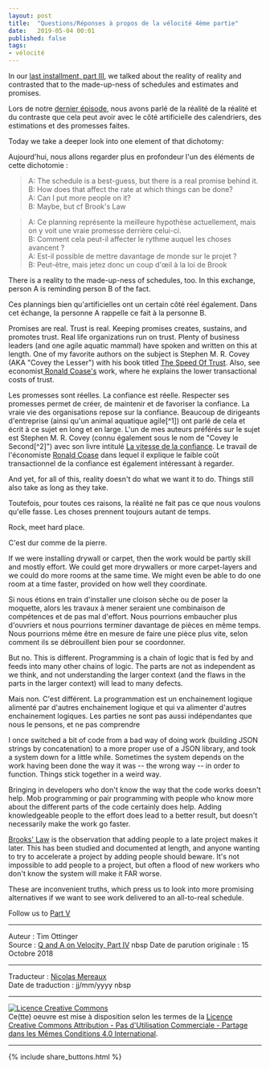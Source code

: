 ```yaml
---
layout: post
title:  "Questions/Réponses à propos de la vélocité 4ème partie"
date:   2019-05-04 00:01
published: false
tags:
- vélocité
---
```


In our [last installment, part III](https://agileotter.blogspot.com/2018/07/q-and-on-velocity-part-iii.html), we talked about the reality of reality and contrasted that to the made-up-ness of schedules and estimates and promises.  

Lors de notre [dernier épisode](http://www.les-traducteurs-agiles.org/2019/04/08/questions-reponses-a-propos-de-la-velocite-3eme-partie.html), nous avons parlé de la réalité de la réalité et du contraste que cela peut avoir avec le côté artificielle des calendriers, des estimations et des promesses faites.

Today we take a deeper look into one element of that dichotomy:  

Aujourd'hui, nous allons regarder plus en profondeur l'un des éléments de cette dichotomie :

> A: The schedule is a best-guess, but there is a real promise behind it.  
> B: How does that affect the rate at which things can be done?  
> A: Can I put more people on it?  
> B: Maybe, but cf Brook's Law  

> A: Ce planning représente la meilleure hypothèse actuellement, mais on y voit une vraie promesse derrière celui-ci.  
> B: Comment cela peut-il affecter le rythme auquel les choses avancent ?  
> A: Est-il possible de mettre davantage de monde sur le projet ?  
> B: Peut-être, mais jetez donc un coup d'œil à la loi de Brook  

There is a reality to the made-up-ness of schedules, too. In this exchange, person A is reminding person B of the fact.  

Ces plannings bien qu'artificielles ont un certain côté réel également. Dans cet échange, la personne A rappelle ce fait à la personne B.

Promises are real. Trust is real. Keeping promises creates, sustains, and promotes trust. Real life organizations run on trust.  Plenty of business leaders (and one agile aquatic mammal) have spoken and written on this at length. One of my favorite authors on the subject is Stephen M. R. Covey (AKA "Covey the Lesser") with his book titled [The Speed Of Trust](https://www.amazon.com/SPEED-TRUST-Thing-Changes-Everything/dp/1416549005). Also, see economist[ Ronald Coase's](https://en.wikipedia.org/wiki/Ronald_Coase) work, where he explains the lower transactional costs of trust.  

Les promesses sont réelles. La confiance est réelle. Respecter ses promesses permet de créer, de maintenir et de favoriser la confiance. La vraie vie des organisations repose sur la confiance. Beaucoup de dirigeants d'entreprise (ainsi qu'un animal aquatique agile[^1]) ont parlé de cela et écrit à ce sujet en long et en large. L'un de mes auteurs préférés sur le sujet est Stephen M. R. Covey (connu également sous le nom de  "Covey le Second[^2]") avec son livre intitulé [La vitesse de la confiance](https://www.amazon.fr/Vitesse-Confiance-Stephen-M-R-Covey/dp/1633538168/). Le travail de l'économiste [Ronald Coase](https://fr.wikipedia.org/wiki/Ronald_Coase) dans lequel il explique le faible coût transactionnel de la confiance est également intéressant à regarder.

And yet, for all of this, reality doesn't do what we want it to do. Things still also take as long as they take.  

Toutefois, pour toutes ces raisons, la réalité ne fait pas ce que nous voulons qu'elle fasse. Les choses prennent toujours autant de temps.

Rock, meet hard place.  

C'est dur comme de la pierre.

If we were installing drywall or carpet, then the work would be partly skill and mostly effort. We could get more drywallers or more carpet-layers and we could do more rooms at the same time.  We might even be able to do one room at a time faster, provided on how well they coordinate.  

Si nous étions en train d'installer une cloison sèche ou de poser la moquette, alors les travaux à mener seraient une combinaison de compétences et de pas mal d'effort. Nous pourrions embaucher plus d'ouvriers et nous pourrions terminer davantage de pièces en même temps. Nous pourrions même être en mesure de faire une pièce plus vite, selon comment ils se débrouillent bien pour se coordonner.

But no. This is different. Programming is a chain of logic that is fed by and feeds into many other chains of logic. The parts are not as independent as we think, and not understanding the larger context (and the flaws in the parts in the larger context) will lead to many defects.  

Mais non. C'est différent. La programmation est un enchainement logique alimenté par d'autres enchainement logique et qui va alimenter d'autres enchainement logiques. Les parties ne sont pas aussi indépendantes que nous le pensons, et ne pas comprendre

I once switched a bit of code from a bad way of doing work (building JSON strings by concatenation) to a more proper use of a JSON library, and took a system down for a little while. Sometimes the system depends on the work having been done the way it was -- the wrong way -- in order to function. Things stick together in a weird way.  



Bringing in developers who don't know the way that the code works doesn't help. Mob programming or pair programming with people who know more about the different parts of the code certainly does help. Adding knowledgeable people to the effort does lead to a better result, but doesn't necessarily make the work go faster.  



[Brooks' Law](https://en.wikipedia.org/wiki/Brooks%27s_law) is the observation that adding people to a late project makes it later. This has been studied and documented at length, and anyone wanting to try to accelerate a project by adding people should beware. It's not impossible to add people to a project, but often a flood of new workers who don't know the system will make it FAR worse.  



These are inconvenient truths, which press us to look into more promising alternatives if we want to see work delivered to an all-to-real schedule.  



Follow us to [Part V](https://agileotter.blogspot.com/2018/10/q-and-on-velocity-part-v.html)


---
Auteur : Tim Ottinger  
Source : [Q and A on Velocity, Part IV](https://agileotter.blogspot.com/2018/10/q-and-on-velocity-part-iv.html)  nbsp
Date de parution originale : 15 Octobre 2018  

---
Traducteur : [Nicolas Mereaux](http://www.les-traducteurs-agiles.org/traducteurs/)  
Date de traduction : jj/mm/yyyy  nbsp

---

<a rel="license" href="http://creativecommons.org/licenses/by-nc-sa/4.0/"><img alt="Licence Creative Commons" style="border-width:0" src="http://i.creativecommons.org/l/by-nc-sa/4.0/88x31.png" /></a><br />Ce(tte) oeuvre est mise à disposition selon les termes de la <a rel="license" href="http://creativecommons.org/licenses/by-nc-sa/4.0/">Licence Creative Commons Attribution - Pas d'Utilisation Commerciale - Partage dans les Mêmes Conditions 4.0 International</a>.

---

{% include share_buttons.html %}
